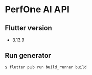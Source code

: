 # PerfOne AI API

## Flutter version

- 3.13.9

## Run generator

```
$ flutter pub run build_runner build
```